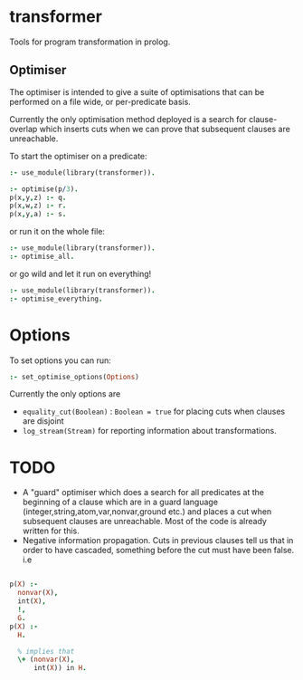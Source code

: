 # transformer

Tools for program transformation in prolog.

## Optimiser

The optimiser is intended to give a suite of optimisations that can be
performed on a file wide, or per-predicate basis.

Currently the only optimisation method deployed is a search for
clause-overlap which inserts cuts when we can prove that subsequent
clauses are unreachable.

To start the optimiser on a predicate:

```prolog
:- use_module(library(transformer)).

:- optimise(p/3).
p(x,y,z) :- q.
p(x,w,z) :- r.
p(x,y,a) :- s.
```

or run it on the whole file:

```prolog
:- use_module(library(transformer)).
:- optimise_all.
```

or go wild and let it run on everything!

```prolog
:- use_module(library(transformer)).
:- optimise_everything.
```

# Options

To set options you can run:

```prolog
:- set_optimise_options(Options)
```
Currently the only options are

* `equality_cut(Boolean)` : `Boolean = true` for placing cuts when clauses are disjoint
* `log_stream(Stream)` for reporting information about transformations.

# TODO

* A "guard" optimiser which does a search for all predicates at the
  beginning of a clause which are in a guard language
  (integer,string,atom,var,nonvar,ground etc.) and places a cut when
  subsequent clauses are unreachable. Most of the code is already written for this.
* Negative information propagation. Cuts in previous clauses tell us that in order
  to have cascaded, something before the cut must have been false. i.e

```prolog

p(X) :-
  nonvar(X),
  int(X),
  !,
  G.
p(X) :-
  H.

  % implies that
  \+ (nonvar(X),
      int(X)) in H.
```

